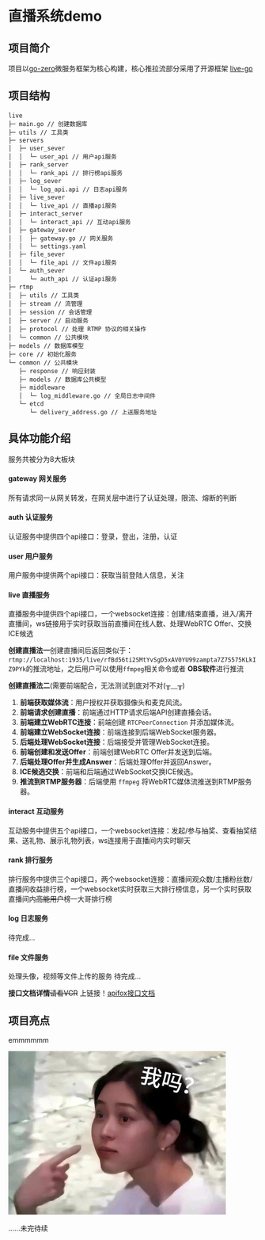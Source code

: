 # 直播系统demo

## 项目简介

项目以[go-zero](https://go-zero.dev/docs/concepts/overview)微服务框架为核心构建，核心推拉流部分采用了开源框架 [live-go](https://github.com/gwuhaolin/livego)

## 项目结构

```
live
├─ main.go // 创建数据库
├─ utils // 工具类
├─ servers
│  ├─ user_sever
│  │  └─ user_api // 用户api服务
│  ├─ rank_server
│  │  └─ rank_api // 排行榜api服务
│  ├─ log_sever
│  │  └─ log_api.api // 日志api服务
│  ├─ live_sever
│  │  └─ live_api // 直播api服务
│  ├─ interact_server
│  │  └─ interact_api // 互动api服务
│  ├─ gateway_sever
│  │  ├─ gateway.go // 网关服务
│  │  └─ settings.yaml
│  ├─ file_sever
│  │  └─ file_api // 文件api服务
│  └─ auth_sever
│     └─ auth_api // 认证api服务
├─ rtmp
│  ├─ utils // 工具类
│  ├─ stream // 流管理
│  ├─ session // 会话管理
│  ├─ server // 启动服务
│  ├─ protocol // 处理 RTMP 协议的相关操作
│  └─ common // 公共模块
├─ models // 数据库模型
├─ core // 初始化服务
└─ common // 公共模块
   ├─ response // 响应封装
   ├─ models // 数据库公共模型
   ├─ middleware
   │  └─ log_middleware.go // 全局日志中间件
   └─ etcd
      └─ delivery_address.go // 上送服务地址

```

## 具体功能介绍

服务共被分为8大板块

#### gateway 网关服务

所有请求同一从网关转发，在网关层中进行了认证处理，限流、熔断的判断

#### auth 认证服务

认证服务中提供四个api接口：登录，登出，注册，认证

#### user 用户服务

用户服务中提供两个api接口：获取当前登陆人信息，关注

#### live 直播服务

直播服务中提供四个api接口，一个websocket连接：创建/结束直播，进入/离开直播间，ws链接用于实时获取当前直播间在线人数、处理WebRTC Offer、交换ICE候选

**创建直播法一**创建直播间后返回类似于：`rtmp://localhost:1935/live/rfBd56ti2SMtYvSgD5xAV0YU99zampta7Z7S575KLkIZ9PYk`的推流地址，之后用户可以使用`ffmpeg`相关命令或者 **OBS软件**进行推流

**创建直播法二**(需要前端配合，无法测试到底对不对(╥﹏╥)

1. **前端获取媒体流**：用户授权并获取摄像头和麦克风流。
2. **前端请求创建直播**：前端通过HTTP请求后端API创建直播会话。
3. **前端建立WebRTC连接**：前端创建 `RTCPeerConnection` 并添加媒体流。
4. **前端建立WebSocket连接**：前端连接到后端WebSocket服务器。
5. **后端处理WebSocket连接**：后端接受并管理WebSocket连接。
6. **前端创建和发送Offer**：前端创建WebRTC Offer并发送到后端。
7. **后端处理Offer并生成Answer**：后端处理Offer并返回Answer。
8. **ICE候选交换**：前端和后端通过WebSocket交换ICE候选。
9. **推流到RTMP服务器**：后端使用 `ffmpeg` 将WebRTC媒体流推送到RTMP服务器。

#### interact 互动服务

互动服务中提供五个api接口，一个websocket连接：发起/参与抽奖、查看抽奖结果、送礼物、展示礼物列表，ws连接用于直播间内实时聊天

#### rank 排行服务

排行服务中提供三个api接口，两个websocket连接：直播间观众数/主播粉丝数/直播间收益排行榜，一个websocket实时获取三大排行榜信息，另一个实时获取直播间内~~高能用户~~榜一大哥排行榜

#### log 日志服务

待完成...

#### file 文件服务

处理头像，视频等文件上传的服务
待完成...

**接口文档详情**~~请看VCR~~ 上链接！[apifox接口文档](https://apifox.com/apidoc/shared-d0a18190-ea8a-44a2-9464-ef1b5a7aded1)

## 项目亮点

emmmmmm

![](./models/images/wo.jpg)




......未完待续
